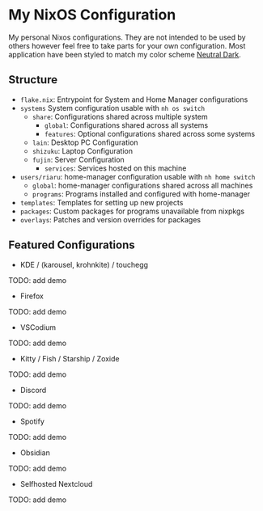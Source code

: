 # My NixOS Configuration

My personal Nixos configurations. They are not intended to be used by others however feel free to take parts for your own configuration. Most application have been styled to match my color scheme [Neutral Dark](https://github.com/RiaruAzaki/neutral-dark).

## Structure

- `flake.nix`: Entrypoint for System and Home Manager configurations
- `systems` System configuration usable with `nh os switch`
  - `share`: Configurations shared across multiple system
    - `global`: Configurations shared across all systems
    - `features`: Optional configurations shared across some systems
  - `lain`: Desktop PC Configuration
  - `shizuku`: Laptop Configuration
  - `fujin`: Server Configuration
    - `services`: Services hosted on this machine
- `users/riaru`: home-manager configuration usable with `nh home switch`
  - `global`: home-manager configurations shared across all machines
  - `programs`: Programs installed and configured with home-manager
- `templates`: Templates for setting up new projects
- `packages`: Custom packages for programs unavailable from nixpkgs
- `overlays`: Patches and version overrides for packages

## Featured Configurations

- KDE / (karousel, krohnkite) / touchegg

TODO: add demo

- Firefox

TODO: add demo

- VSCodium

TODO: add demo

- Kitty / Fish / Starship / Zoxide

TODO: add demo

- Discord

TODO: add demo

- Spotify

TODO: add demo

- Obsidian

TODO: add demo

- Selfhosted Nextcloud

TODO: add demo
